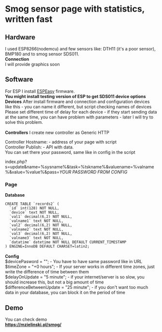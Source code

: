 <h1>Smog sensor page with statistics, written fast</h1>
<h2>Hardware</h2>
I used ESP8266(nodemcu) and few sensors like: DTH11 (it's a poor sensor), BMP180 and to smog sensor SDS011. <br>
<b>Connection</b><br>
I will provide graphics soon
<h2>Software</h2>
For ESP I install <a href="https://github.com/letscontrolit/ESPEasy">ESPEasy</a> firmware. <br>
<b>You might install testing version of ESP to get SDS011 device options</b><br>
<b>Devices</b>
After install firmware and connection and configuration devices like this - you can name it different, but script checking names of devices<br>
Please set different time of delay for each device - if they start sending data at the same time, you can have problem with parameters - later I will try to solve this problem.<br>
<br><b>Controllers</b>
I create new controller as Generic HTTP<br>

Controller Hostname: - address of your page with script<br>
Controller Publish: - API with data.<br>
You can set there your password, same like in config in the script<br> 

index.php?s=update&name=%sysname%&task=%tskname%&valuename=%valname%&value=%value%&pass=<i>YOUR PASSWORD FROM CONFIG</i><br> 
<h3>Page</h3>
<b>Database</b><br>
<code>
CREATE TABLE `records2` (
  `id` int(128) NOT NULL,
  `device` text NOT NULL,
  `val1` decimal(6,2) NOT NULL,
  `valname1` text NOT NULL,
  `val2` decimal(6,2) NOT NULL,
  `valname2` text NOT NULL,
  `val3` decimal(6,2) NOT NULL,
  `valname3` text NOT NULL,
  `datatime` datetime NOT NULL DEFAULT CURRENT_TIMESTAMP
) ENGINE=InnoDB DEFAULT CHARSET=latin2;
</code><br>
<b>Config</b><br>
$devicePasword = ""; - You have to have same password like in URL<br>
$timeZone = "+0 hours"; - If your server works in different time zones, just write the difference of time between them<br>
$delayOnUpdate = "5 minute"; - if your internet/server is so slow, you should increase this, but not a big amount of time<br>
$differenceBetweenUpdate = "25 minute"; - if you don't want too much data in your database, you can block it on the period of time<br>
<h2>Demo</h2>
You can check demo <br>
<b><a href="https://mzielinski.pl/smog/">https://mzielinski.pl/smog/</a>
